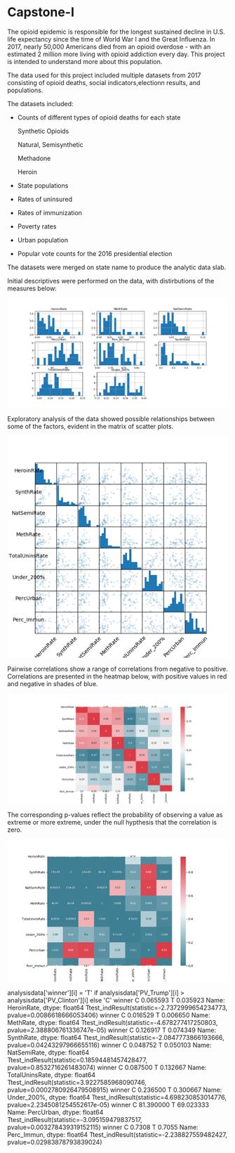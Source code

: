

# Capstone-I

The opioid epidemic is responsible for the longest sustained decline in U.S. life expectancy since the time of World War I and the Great Influenza. In 2017, nearly 50,000 Americans died from an opioid overdose - with an estimated 2 million more living with opioid addiction every day. This project is intended to understand more about this population.

The data used for this project included multiple datasets from 2017 consisting of opioid deaths, social indicators,electionn results, and populations.

The datasets included:
  - Counts of different types of opioid deaths for each state 
      
      Synthetic Opioids
      
      Natural, Semisynthetic 
      
      Methadone 
      
      Heroin
      
  - State populations 
  - Rates of uninsured 
  - Rates of immunization
  - Poverty rates 
  - Urban population
  - Popular vote counts for the 2016 presidential election
  
The datasets were merged on state name to produce the analytic data slab.  

Initial descriptives were performed on the data, with distirbutions of the measures below:

![alt text](https://github.com/njnagel/Capstone-I/blob/master/img/vardists.png)

Exploratory analysis of the data showed possible relationships between some of the factors, evident in the matrix of scatter plots.


![alt text](https://github.com/njnagel/Capstone-I/blob/master/img/scattermatrixreducednum.png)



Pairwise correlations show a range of correlations from negative to positive. Correlations are presented in the heatmap below, with positive values in red and negative in shades of blue.



![alt text](https://github.com/njnagel/Capstone-I/blob/master/img/corrheatmapwnums.png)


The corresponding p-values reflect the probability of observing a value as extreme or more extreme, under the null hypthesis that the correlation is zero. 


![alt text](https://github.com/njnagel/Capstone-I/blob/master/img/corrheatmapwpvalues.png)



  analysisdata['winner'][i] = 'T' if analysisdata['PV_Trump'][i] > analysisdata['PV_Clinton'][i] else 'C'
winner
C    0.065593
T    0.035923
Name: HeroinRate, dtype: float64
Ttest_indResult(statistic=-2.7372999654234773, pvalue=0.0086618666053406)
winner
C    0.016529
T    0.006650
Name: MethRate, dtype: float64
Ttest_indResult(statistic=-4.678277417250803, pvalue=2.388806761336747e-05)
winner
C    0.126917
T    0.074349
Name: SynthRate, dtype: float64
Ttest_indResult(statistic=-2.0847773866193666, pvalue=0.04243297966655116)
winner
C    0.048752
T    0.050103
Name: NatSemiRate, dtype: float64
Ttest_indResult(statistic=0.18594481457428477, pvalue=0.8532716261483074)
winner
C    0.087500
T    0.132667
Name: TotalUninsRate, dtype: float64
Ttest_indResult(statistic=3.9227585968090746, pvalue=0.0002780926479508915)
winner
C    0.236500
T    0.300667
Name: Under_200%, dtype: float64
Ttest_indResult(statistic=4.698230853014776, pvalue=2.2345081254552617e-05)
winner
C    81.390000
T    69.023333
Name: PercUrban, dtype: float64
Ttest_indResult(statistic=-3.095159479837517, pvalue=0.003278439319152115)
winner
C    0.7308
T    0.7055
Name: Perc_Immun, dtype: float64
Ttest_indResult(statistic=-2.238827559482427, pvalue=0.02983878793839024)

